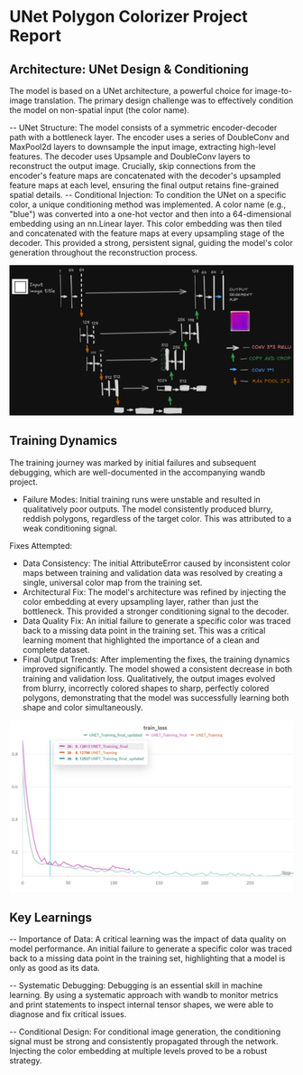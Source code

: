 # UNet Polygon Colorizer Project Report


## Architecture: UNet Design & Conditioning

The model is based on a UNet architecture, a powerful choice for image-to-image translation. The primary design challenge was to effectively condition the model on non-spatial input (the color name).

-- UNet Structure: The model consists of a symmetric encoder-decoder path with a bottleneck layer. The encoder uses a series of DoubleConv and MaxPool2d layers to downsample the input image, extracting high-level features. The decoder uses Upsample and DoubleConv layers to reconstruct the output image. Crucially, skip connections from the encoder's feature maps are concatenated with the decoder's upsampled feature maps at each level, ensuring the final output retains fine-grained spatial details.
-- Conditional Injection: To condition the UNet on a specific color, a unique conditioning method was implemented. A color name (e.g., "blue") was converted into a one-hot vector and then into a 64-dimensional embedding using an nn.Linear layer. This color embedding was then tiled and concatenated with the feature maps at every upsampling stage of the decoder. This provided a strong, persistent signal, guiding the model's color generation throughout the reconstruction process.

![Architecture Diagram](Architecture_UNET.png)

## Training Dynamics

The training journey was marked by initial failures and subsequent debugging, which are well-documented in the accompanying wandb project.

- Failure Modes: Initial training runs were unstable and resulted in qualitatively poor outputs. The model consistently produced blurry, reddish polygons, regardless of the target color. This was attributed to a weak conditioning signal.

Fixes Attempted:

- Data Consistency: The initial AttributeError caused by inconsistent color maps between training and validation data was resolved by creating a single, universal color map from the training set.
- Architectural Fix: The model's architecture was refined by injecting the color embedding at every upsampling layer, rather than just the bottleneck. This provided a stronger conditioning signal to the decoder.
- Data Quality Fix: An initial failure to generate a specific color was traced back to a missing data point in the training set. This was a critical learning moment that highlighted the importance of a clean and complete dataset.
- Final Output Trends: After implementing the fixes, the training dynamics improved significantly. The model showed a consistent decrease in both training and validation loss. Qualitatively, the output images evolved from blurry, incorrectly colored shapes to sharp, perfectly colored polygons, demonstrating that the model was successfully learning both shape and color simultaneously.

![Architecture Diagram](Train_loss.png)

## Key Learnings
-- Importance of Data: A critical learning was the impact of data quality on model performance. An initial failure to generate a specific color was traced back to a missing data point in the training set, highlighting that a model is only as good as its data.

-- Systematic Debugging: Debugging is an essential skill in machine learning. By using a systematic approach with wandb to monitor metrics and print statements to inspect internal tensor shapes, we were able to diagnose and fix critical issues.

-- Conditional Design: For conditional image generation, the conditioning signal must be strong and consistently propagated through the network. Injecting the color embedding at multiple levels proved to be a robust strategy.
